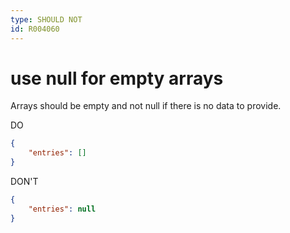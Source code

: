 ```yaml
---
type: SHOULD NOT
id: R004060
---
```


# use null for empty arrays

Arrays should be empty and not null if there is no data to provide.

DO

````json
{
    "entries": []
}
````

DON'T

````json
{
    "entries": null
}
````
